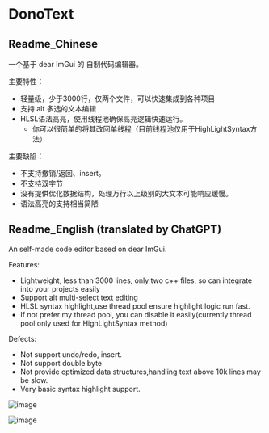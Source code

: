 # DonoText

## Readme_Chinese

一个基于 dear ImGui 的 自制代码编辑器。

主要特性：

- 轻量级，少于3000行，仅两个文件，可以快速集成到各种项目
- 支持 alt 多选的文本编辑
- HLSL语法高亮，使用线程池确保高亮逻辑快速运行。
    - 你可以很简单的将其改回单线程（目前线程池仅用于HighLightSyntax方法）

主要缺陷：

- 不支持撤销/返回、insert。
- 不支持双字节
- 没有提供优化数据结构，处理万行以上级别的大文本可能响应缓慢。
- 语法高亮的支持相当简陋

## Readme_English (translated by ChatGPT)

An self-made code editor based on dear ImGui.

Features:

- Lightweight, less than 3000 lines, only two c++ files, so can integrate into your projects easily
- Support alt multi-select text editing
- HLSL syntax highlight,use thread pool ensure highlight logic run fast.
- If not prefer my thread pool, you can disable it easily(currently thread pool only used for HighLightSyntax method)

Defects:

- Not support undo/redo, insert.
- Not support double byte
- Not provide optimized data structures,handling text above 10k lines may be slow.
- Very basic syntax highlight support.

![image](https://github.com/moso31/DonoText/assets/15684115/7327b7dd-810d-4732-88cc-c6f44bda0892)

![image](https://github.com/moso31/DonoText/assets/15684115/6ae49ef4-80b8-4a05-9385-742c26270c1b)

